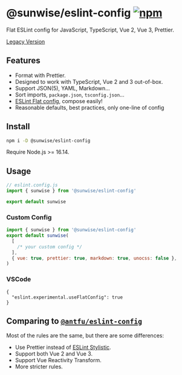 # @sunwise/eslint-config [![npm](https://img.shields.io/npm/v/@sunwise/eslint-config.svg)](https://npmjs.com/package/@sunwise/eslint-config)

Flat ESLint config for JavaScript, TypeScript, Vue 2, Vue 3, Prettier.

[Legacy Version](https://github.com/sunwise-fe/eslint-config-legacy)

## Features

- Format with Prettier.
- Designed to work with TypeScript, Vue 2 and 3 out-of-box.
- Support JSON(5), YAML, Markdown...
- Sort imports, `package.json`, `tsconfig.json`...
- [ESLint Flat config](https://eslint.org/docs/latest/use/configure/configuration-files-new), compose easily!
- Reasonable defaults, best practices, only one-line of config

## Install

```bash
npm i -D @sunwise/eslint-config
```

Require Node.js >= 16.14.

## Usage

```js
// eslint.config.js
import { sunwise } from '@sunwise/eslint-config'

export default sunwise
```

### Custom Config

```js
import { sunwise } from '@sunwise/eslint-config'
export default sunwise(
  [
    /* your custom config */
  ],
  { vue: true, prettier: true, markdown: true, unocss: false },
)
```

### VSCode

```jsonc
{
  "eslint.experimental.useFlatConfig": true
}
```

## Comparing to [`@antfu/eslint-config`](https://github.com/antfu/eslint-config)

Most of the rules are the same, but there are some differences:

- Use Prettier instead of [ESLint Stylistic](https://github.com/eslint-stylistic/eslint-stylistic).
- Support both Vue 2 and Vue 3.
- Support Vue Reactivity Transform.
- More stricter rules.
